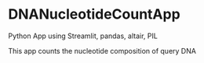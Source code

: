 # DNANucleotideCountApp
Python App using Streamlit, pandas, altair, PIL


This app counts the nucleotide composition of query DNA
